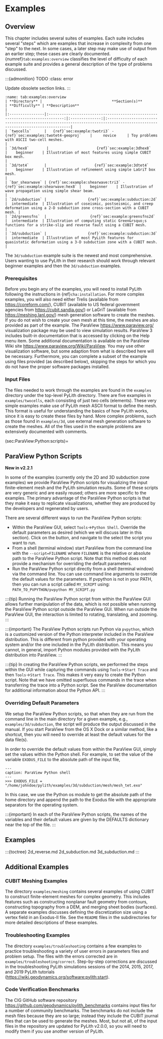 # Examples

## Overview

This chapter includes several suites of examples.
Each suite includes several "steps" which are examples that increase in complexity from one "step" to the next.
In some cases, a later step may make use of output from an earlier step; these cases are clearly documented.
{numref}`tab:examples:overview` classifies the level of difficulty of each example suite and provides a general description of the type of problems discussed.

:::{admonition} TODO
:class: error

Update obsolete section links.
:::

```{table} Overview of example suites.
:name: tab:examples:overview
| **Directory** |                                **Section(s)**                                 | **Difficulty** | **Description**                                                                                                            |
|:----------------|:-----------------------------------------------------------------------------:|:--------------:|:---------------------------------------------------------------------------------------------------------------------------|
| `twocells`      |   {ref}`sec:example:twotri3` - {ref}`sec:examples:twotet4-geoproj`    |     novice     | Toy problems with ASCII two-cell meshes.                                                                                         |
| `3d/hex8`        |                      {ref}`sec:example:3dhex8`                        |    beginner    | Illustration of most features using simple CUBIT box mesh.                                                                          |
| `3d/tet4`       |                      {ref}`sec:example:3dtet4`                        |    beginner    | Illustration of refinement using simple LaGriT box mesh.                                                                         |
| `bar_shearwave` | {ref}`sec:example:shearwave:tri3` - {ref}`sec:example:shearwave:hex8` |    beginner    | Illustration of wave propagation using simple shear beam.                                                                        |
| `2d/subduction` |                   {ref}`sec:example:subduction:2d`                    |  intermediate  | Illustration of coseismic, postseismic, and creep deformation using a 2-D subduction zone cross-section with a CUBIT mesh. |
| `2d/greensfns`  |                    {ref}`sec:example:greensfns2d`                     |  intermediate  | Illustration of computing static Green&rsquo;s functions for a strike-slip and reverse fault using a CUBIT mesh.                 |
| `3d/subduction` |                   {ref}`sec:example:subduction:3d`                    |  intermediate  | Illustration of most PyLith features for quasistatic deformation using a 3-D subduction zone with a CUBIT mesh.                      |
```

The `3d/subduction` example suite is the newest and most comprehensive.
Users wanting to use PyLith in their research should work through relevant beginner examples and then the `3d/subduction` examples.

### Prerequisites

Before you begin any of the examples, you will need to install PyLith following the instructions in {ref}`cha:installation`.
For more complex examples, you will also need either Trelis (available from <https://coreform.com/>), CUBIT (available to US federal government agencies from <https://cubit.sandia.gov/>) or LaGriT (available from <https://meshing.lanl.gov/>) mesh generation software to create the meshes.
If you do not wish to create your own mesh at this time, the meshes are also provided as part of the example.
The ParaView <https://www.paraview.org/> visualization package may be used to view simulation results.
ParaView 3 includes built-in documentation that is accessed by clicking on the Help menu item.
Some additional documentation is available on the ParaView Wiki site <https://www.paraview.org/Wiki/ParaView>.
You may use other visualization software, but some adaption from what is described here will be necessary.
Furthermore, you can complete a subset of the example using files provided (as described below), skipping the steps for which you do not have the proper software packages installed.

### Input Files

The files needed to work through the examples are found in the `examples` directory under the top-level PyLith directory.
There are five examples in `examples/twocells`, each consisting of just two cells (elements).
These very simple examples make use of PyLith mesh ASCII format to define the mesh.
This format is useful for understanding the basics of how PyLith works, since it is easy to create these files by hand.
More complex problems, such as those found in `examples/3d`, use external mesh generation software to create the meshes.
All of the files used in the example problems are extensively documented with comments.

(sec:ParaView:Python:scripts)=
## ParaView Python Scripts

**New in v2.2.1**

In some of the examples (currently only the 2D and 3D subduction zone examples) we provide ParaView Python scripts for visualizing the input finite-element mesh and the PyLith simulation results.
Some of these scripts are very generic and are easily reused; others are more specific to the examples.
The primary advantage of the ParaView Python scripts is that they make it easy to replicate visualizations, whether they are produced by the developers and regenerated by users.

There are several different ways to run the ParaView Python scripts:

* Within the ParaView GUI, select `Tools`&#8594;`Python Shell`.
Override the default parameters as desired (which we will discuss later in this section).
Click on the button, and navigate to the select the script you want to run.
* From a shell (terminal window) start ParaView from the command line with the `--script=FILENAME` where `FILENAME` is the relative or absolute path to the ParaView Python script.
Note that this method does not provide a mechanism for overriding the default parameters.
* Run the ParaView Python script directly from a shell (terminal window) via the command line.
You can use command line arguments to override the default values for the parameters.
If pvpython is not in your PATH, then you can run a script called `MY_SCRIPT` using: `PATH_TO_PVPYTHON/pvpython MY_SCRIPT.py`

:::{tip}
Running the ParaView Python script from within the ParaView GUI allows further manipulation of the data, which is not possible when running the ParaView Python script outside the ParaView GUI. When run outside the ParaView GUI, the interaction is limited to rotating, translating, and zooming.
:::

:::{important}
The ParaView Python scripts run Python via `pvpython`, which is a customized version of the Python interpreter included in the ParaView distribution. This is different from python provided with your operating system and/or the one included in the PyLith distribution. This means you cannot, in general, import Python modules provided with the PyLith distribution into ParaView.
:::

:::{tip}
In creating the ParaView Python scripts, we performed the steps within the GUI while capturing the commands using `Tools`&#8594;`Start Trace` and then `Tools`&#8594;`Start Trace`. This makes it very easy to create the Python script. Note that we have omitted superfluous commands in the trace when transferring the trace into a Python script. See the ParaView documentation for additional information about the Python API.
:::

### Overriding Default Parameters

We setup the ParaView Python scripts, so that when they are run from the command line in the main directory for a given example, e.g., `examples/3d/subduction`, the script will produce the output discussed in the manual.
If you start ParaView from the OS X Dock or a similar method, like a shortcut, then you will need to override at least the default values for the data file(s).

In order to override the default values from within the ParaView GUI, simply set the values within the Python shell.
For example, to set the value of the variable `EXODUS_FILE` to the absolute path of the input file,

```{code-block} python
---
caption: ParaView Python shell
---
>>> EXODUS_FILE = "/home/johndoe/pylith/examples/3d/subduction/mesh/mesh_tet.exo"
```

In this case, we use the Python os module to get the absolute path of the home directory and append the path to the Exodus file with the appropriate separators for the operating system.

:::{important}
In each of the ParaView Python scripts, the names of the variables and their default values are given by the DEFAULTS dictionary near the top of the file.
:::

## Examples

:::{toctree}
2d_reverse.md
2d_subduction.md
3d_subduction.md
:::

## Additional Examples

### CUBIT Meshing Examples

The directory `examples/meshing` contains several examples of using CUBIT to construct finite-element meshes for complex geometry.
This includes features such as constructing nonplanar fault geometry from contours, constructing topography from a DEM, and merging sheet bodies (surfaces).
A separate examples discusses defining the discretization size using a vertex field in an Exodus-II file.
See the `README` files in the subdirectories for more detailed descriptions of these examples.

### Troubleshooting Examples

The directory `examples/troubleshooting` contains a few examples to practice troubleshooting a variety of user errors in parameters files and problem setup.
The files with the errors corrected are in `examples/troubleshooting/correct`.
Step-by-step corrections are discussed in the troubleshooting PyLith simulations sessions of the 2014, 2015, 2017, and 2019 PyLith tutorials (<https://wiki.geodynamics.org/software:pylith:start>).

### Code Verification Benchmarks

The CIG GitHub software repository <https://github.com/geodynamics/pylith_benchmarks> contains input files for a number of community benchmarks.
The benchmarks do not include the mesh files because they are so large; instead they include the CUBIT journal files that can be used to generate the meshes.
Most, but not all, of the input files in the repository are updated for PyLith v2.0.0, so you will need to modify them if you use another version of PyLith.
